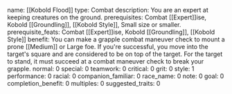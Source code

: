 name: [[Kobold Flood]]
type: Combat
description: You are an expert at keeping creatures on the ground.
prerequisites: Combat [[Expert]]ise, Kobold [[Groundling]], [[Kobold Style]], Small size or smaller.
prerequisite_feats: Combat [[Expert]]ise, Kobold [[Groundling]], [[Kobold Style]]
benefit: You can make a grapple combat maneuver check to mount a prone [[Medium]] or Large foe. If you're successful, you move into the target's square and are considered to be on top of the target. For the target to stand, it must succeed at a combat maneuver check to break your grapple.
normal: 0
special: 0
teamwork: 0
critical: 0
grit: 0
style: 1
performance: 0
racial: 0
companion_familiar: 0
race_name: 0
note: 0
goal: 0
completion_benefit: 0
multiples: 0
suggested_traits: 0
